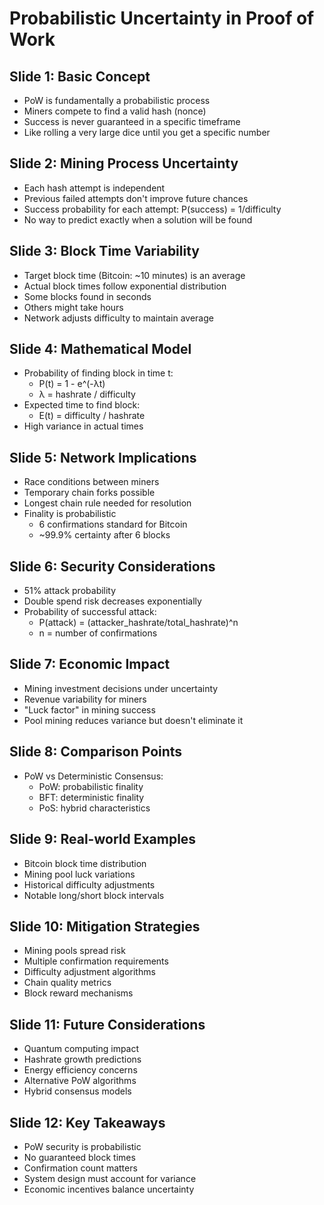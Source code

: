 # Probabilistic Uncertainty in Proof of Work

## Slide 1: Basic Concept
- PoW is fundamentally a probabilistic process
- Miners compete to find a valid hash (nonce)
- Success is never guaranteed in a specific timeframe
- Like rolling a very large dice until you get a specific number

## Slide 2: Mining Process Uncertainty
- Each hash attempt is independent
- Previous failed attempts don't improve future chances
- Success probability for each attempt: P(success) = 1/difficulty
- No way to predict exactly when a solution will be found

## Slide 3: Block Time Variability
- Target block time (Bitcoin: ~10 minutes) is an average
- Actual block times follow exponential distribution
- Some blocks found in seconds
- Others might take hours
- Network adjusts difficulty to maintain average

## Slide 4: Mathematical Model
- Probability of finding block in time t:
  - P(t) = 1 - e^(-λt)
  - λ = hashrate / difficulty
- Expected time to find block:
  - E(t) = difficulty / hashrate
- High variance in actual times

## Slide 5: Network Implications
- Race conditions between miners
- Temporary chain forks possible
- Longest chain rule needed for resolution
- Finality is probabilistic
  - 6 confirmations standard for Bitcoin
  - ~99.9% certainty after 6 blocks

## Slide 6: Security Considerations
- 51% attack probability
- Double spend risk decreases exponentially
- Probability of successful attack:
  - P(attack) = (attacker_hashrate/total_hashrate)^n
  - n = number of confirmations

## Slide 7: Economic Impact
- Mining investment decisions under uncertainty
- Revenue variability for miners
- "Luck factor" in mining success
- Pool mining reduces variance but doesn't eliminate it

## Slide 8: Comparison Points
- PoW vs Deterministic Consensus:
  - PoW: probabilistic finality
  - BFT: deterministic finality
  - PoS: hybrid characteristics

## Slide 9: Real-world Examples
- Bitcoin block time distribution
- Mining pool luck variations
- Historical difficulty adjustments
- Notable long/short block intervals

## Slide 10: Mitigation Strategies
- Mining pools spread risk
- Multiple confirmation requirements
- Difficulty adjustment algorithms
- Chain quality metrics
- Block reward mechanisms

## Slide 11: Future Considerations
- Quantum computing impact
- Hashrate growth predictions
- Energy efficiency concerns
- Alternative PoW algorithms
- Hybrid consensus models

## Slide 12: Key Takeaways
- PoW security is probabilistic
- No guaranteed block times
- Confirmation count matters
- System design must account for variance
- Economic incentives balance uncertainty 